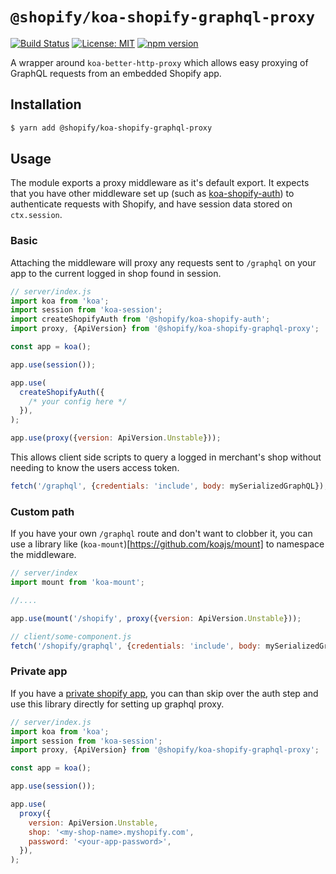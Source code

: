 # `@shopify/koa-shopify-graphql-proxy`

[![Build Status](https://travis-ci.org/Shopify/quilt.svg?branch=master)](https://travis-ci.org/Shopify/quilt)
[![License: MIT](https://img.shields.io/badge/License-MIT-green.svg)](LICENSE.md) [![npm version](https://badge.fury.io/js/%40shopify%2Fkoa-shopify-graphql-proxy.svg)](https://badge.fury.io/js/%40shopify%2Fkoa-shopify-graphql-proxy)

A wrapper around `koa-better-http-proxy` which allows easy proxying of GraphQL requests from an embedded Shopify app.

## Installation

```bash
$ yarn add @shopify/koa-shopify-graphql-proxy
```

## Usage

The module exports a proxy middleware as it's default export. It expects that you have other middleware set up (such as [koa-shopify-auth](https://github.com/Shopify/quilt/tree/master/packages/koa-shopify-auth)) to authenticate requests with Shopify, and have session data stored on `ctx.session`.

### Basic

Attaching the middleware will proxy any requests sent to `/graphql` on your app to the current logged in shop found in session.

```javascript
// server/index.js
import koa from 'koa';
import session from 'koa-session';
import createShopifyAuth from '@shopify/koa-shopify-auth';
import proxy, {ApiVersion} from '@shopify/koa-shopify-graphql-proxy';

const app = koa();

app.use(session());

app.use(
  createShopifyAuth({
    /* your config here */
  }),
);

app.use(proxy({version: ApiVersion.Unstable}));
```

This allows client side scripts to query a logged in merchant's shop without needing to know the users access token.

```javascript
fetch('/graphql', {credentials: 'include', body: mySerializedGraphQL});
```

### Custom path

If you have your own `/graphql` route and don't want to clobber it, you can use a library like (`koa-mount`)[https://github.com/koajs/mount] to namespace the middleware.

```javascript
// server/index
import mount from 'koa-mount';

//....

app.use(mount('/shopify', proxy({version: ApiVersion.Unstable}));
```

```javascript
// client/some-component.js
fetch('/shopify/graphql', {credentials: 'include', body: mySerializedGraphQL});
```

### Private app

If you have a [private shopify app](https://help.shopify.com/en/manual/apps/private-apps), you can than skip over the auth step and use this library directly for setting up graphql proxy.

```javascript
// server/index.js
import koa from 'koa';
import session from 'koa-session';
import proxy, {ApiVersion} from '@shopify/koa-shopify-graphql-proxy';

const app = koa();

app.use(session());

app.use(
  proxy({
    version: ApiVersion.Unstable,
    shop: '<my-shop-name>.myshopify.com',
    password: '<your-app-password>',
  }),
);
```
